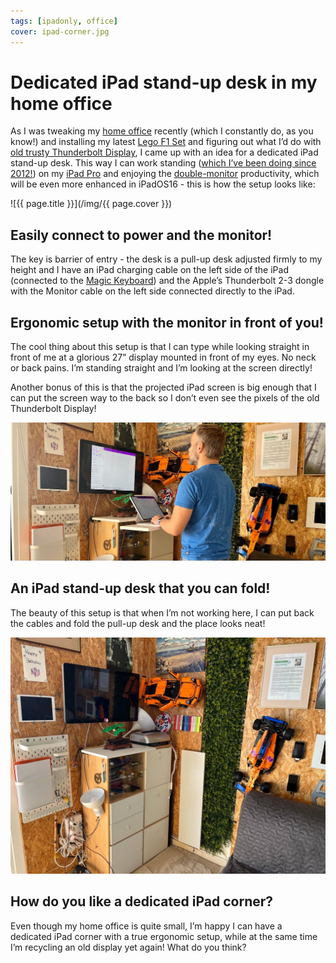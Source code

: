 ```yaml
---
tags: [ipadonly, office]
cover: ipad-corner.jpg
---
```


# Dedicated iPad stand-up desk in my home office

As I was tweaking my [home office](/office) recently (which I constantly do, as you know!) and installing my latest [Lego F1 Set](/mclaren) and figuring out what I’d do with [old trusty Thunderbolt Display](/display), I came up with an idea for a dedicated iPad stand-up desk. This way I can work standing ([which I’ve been doing since 2012!](/im-still-standing-my-latest-video-show/)) on my [iPad Pro](/ipad13pro) and enjoying the [double-monitor](/dual-monitor-setup-for-twice-the-productivity-43-productive-magazine-show/) productivity, which will be even more enhanced in iPadOS16 - this is how the setup looks like:

<!--More-->

![{{ page.title }}](/img/{{ page.cover }})

## Easily connect to power and the monitor!

The key is barrier of entry - the desk is a pull-up desk adjusted firmly to my height and I have an iPad charging cable on the left side of the iPad (connected to the [Magic Keyboard](/magic/)) and the Apple’s Thunderbolt 2-3 dongle with the Monitor cable on the left side connected directly to the iPad.

## Ergonomic setup with the monitor in front of you!

The cool thing about this setup is that I can type while looking straight in front of me at a glorious 27” display mounted in front of my eyes. No neck or back pains. I’m standing straight and I’m looking at the screen directly!

Another bonus of this is that the projected iPad screen is big enough that I can put the screen way to the back so I don’t even see the pixels of the old Thunderbolt Display!

![{{ page.title }} 2 ergonomic](/img/ipad-corner-2.jpg)

## An iPad stand-up desk that you can fold!

The beauty of this setup is that when I’m not working here, I can put back the cables and fold the pull-up desk and the place looks neat!

![{{ page.title }} 3 folded](/img/ipad-corner-3.jpg)

## How do you like a dedicated iPad corner?

Even though my home office is quite small, I’m happy I can have a dedicated iPad corner with a true ergonomic setup, while at the same time I’m recycling an old display yet again! What do you think?

[n]: https://michael.gratis/nozbe